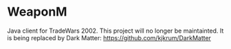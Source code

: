 WeaponM
=======

Java client for TradeWars 2002.  This project will no longer be maintainted.
It is being replaced by Dark Matter: https://github.com/kjkrum/DarkMatter
